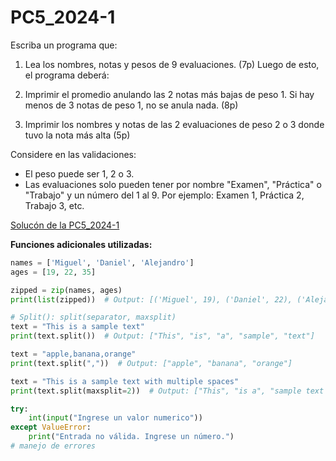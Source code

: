 # PC5_2024-1

Escriba un programa que:

1. Lea los nombres, notas y pesos de 9 evaluaciones. (7p)
Luego de esto, el programa deberá:

2. Imprimir el promedio anulando las 2 notas más bajas de peso 1. Si hay menos de 3 notas de peso 1, no se anula nada. (8p)

3. Imprimir los nombres y notas de las 2 evaluaciones de peso 2 o 3 donde tuvo la nota más alta (5p)

Considere en las validaciones:

- El peso puede ser 1, 2 o 3.
- Las evaluaciones solo pueden tener por nombre "Examen", "Práctica" o "Trabajo" y un número del 1 al 9. Por ejemplo: Examen 1, Práctica 2, Trabajo 3, etc.

[Solucón de la PC5_2024-1](PC5_2024-1.py)

**Funciones adicionales utilizadas:**

```python
names = ['Miguel', 'Daniel', 'Alejandro']
ages = [19, 22, 35]

zipped = zip(names, ages)
print(list(zipped))  # Output: [('Miguel', 19), ('Daniel', 22), ('Alejandro', 35)]

# Split(): split(separator, maxsplit) 
text = "This is a sample text"
print(text.split())  # Output: ["This", "is", "a", "sample", "text"]

text = "apple,banana,orange"
print(text.split(","))  # Output: ["apple", "banana", "orange"]

text = "This is a sample text with multiple spaces"
print(text.split(maxsplit=2))  # Output: ["This", "is a", "sample text with multiple spaces"]

try:
    int(input("Ingrese un valor numerico"))
except ValueError:
    print("Entrada no válida. Ingrese un número.")
# manejo de errores
```